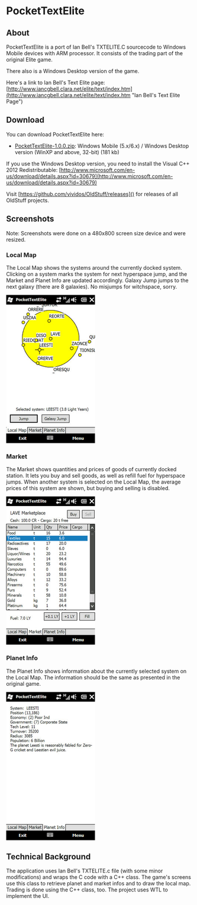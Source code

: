 # PocketTextElite #

## About ##

PocketTextElite is a port of Ian Bell's TXTELITE.C sourcecode to Windows Mobile devices with ARM processor. It consists of the trading part of the original Elite game.

There also is a Windows Desktop version of the game.

Here's a link to Ian Bell's Text Elite page: [http://www.iancgbell.clara.net/elite/text/index.htm](http://www.iancgbell.clara.net/elite/text/index.htm "Ian Bell's Text Elite Page") 

## Download ##

You can download PocketTextElite here:

- [PocketTextElite-1.0.0.zip](https://github.com/vividos/OldStuff/releases/download/pockettextelite-1.0.0/PocketTextElite-1.0.0.zip): Windows Mobile (5.x/6.x) / Windows Desktop version (WinXP and above, 32-bit) (181 kb)  

If you use the Windows Desktop version, you need to install the Visual C++ 2012 Redistributable:
[http://www.microsoft.com/en-us/download/details.aspx?id=30679](http://www.microsoft.com/en-us/download/details.aspx?id=30679)

Visit [https://github.com/vividos/OldStuff/releases]() for releases of all OldStuff projects.

## Screenshots ##

Note: Screenshots were done on a 480x800 screen size device and were resized.

### Local Map ###

The Local Map shows the systems around the currently docked system. Clicking on a system marks the system for next hyperspace jump, and the Market and Planet Info are updated accordingly. Galaxy Jump jumps to the next galaxy (there are 8 galaxies). No misjumps for witchspace, sorry.

![Local map](images/localmap.jpg)

### Market ###

The Market shows quantities and prices of goods of currently docked station. It lets you buy and sell goods, as well as refill fuel for hyperspace jumps. When another system is selected on the Local Map, the average prices of this system are shown, but buying and selling is disabled.

![Market](images/market.jpg)

### Planet Info ###

The Planet Info shows information about the currently selected system on the Local Map. The information should be the same as presented in the original game.

![Planet info](images/planetinfo.jpg)

## Technical Background ##

The application uses Ian Bell's TXTELITE.c file (with some minor modifications) and wraps the C code with a C++ class. The game's screens use this class to retrieve planet and market infos and to draw the local map. Trading is done using the C++ class, too. The project uses WTL to implement the UI.